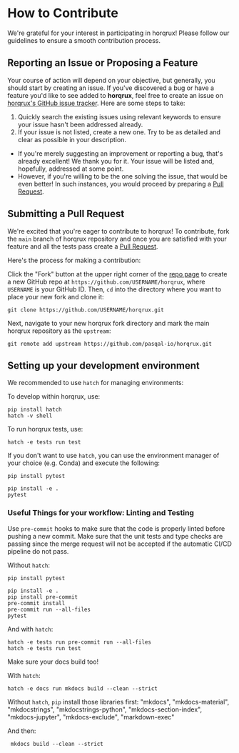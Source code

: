 # How to Contribute

We're grateful for your interest in participating in horqrux! Please follow our guidelines to ensure a smooth contribution process.

## Reporting an Issue or Proposing a Feature

Your course of action will depend on your objective, but generally, you should start by creating an issue. If you've discovered a bug or have a feature you'd like to see added to **horqrux**, feel free to create an issue on [horqrux's GitHub issue tracker](https://github.com/pasqal-io/horqrux/issues). Here are some steps to take:

1. Quickly search the existing issues using relevant keywords to ensure your issue hasn't been addressed already.
2. If your issue is not listed, create a new one. Try to be as detailed and clear as possible in your description.

- If you're merely suggesting an improvement or reporting a bug, that's already excellent! We thank you for it. Your issue will be listed and, hopefully, addressed at some point.
- However, if you're willing to be the one solving the issue, that would be even better! In such instances, you would proceed by preparing a [Pull Request](#submitting-a-pull-request).

## Submitting a Pull Request

We're excited that you're eager to contribute to horqrux! To contribute, fork the `main` branch of horqrux repository and once you are satisfied with your feature and all the tests pass create a [Pull Request](https://github.com/pasqal-io/horqrux/pulls).

Here's the process for making a contribution:

Click the "Fork" button at the upper right corner of the [repo page](https://github.com/pasqal-io/horqrux) to create a new GitHub repo at `https://github.com/USERNAME/horqrux`, where `USERNAME` is your GitHub ID. Then, `cd` into the directory where you want to place your new fork and clone it:

```shell
git clone https://github.com/USERNAME/horqrux.git
```

Next, navigate to your new horqrux fork directory and mark the main horqrux repository as the `upstream`:

```shell
git remote add upstream https://github.com/pasqal-io/horqrux.git
```

## Setting up your development environment

We recommended to use `hatch` for managing environments:

To develop within horqrux, use:
```shell
pip install hatch
hatch -v shell
```

To run horqrux tests, use:

```shell
hatch -e tests run test
```

If you don't want to use `hatch`, you can use the environment manager of your
choice (e.g. Conda) and execute the following:

```shell
pip install pytest

pip install -e .
pytest
```

### Useful Things for your workflow: Linting and Testing

Use `pre-commit` hooks to make sure that the code is properly linted before pushing a new commit. Make sure that the unit tests and type checks are passing since the merge request will not be accepted if the automatic CI/CD pipeline do not pass.

Without `hatch`:

```shell
pip install pytest

pip install -e .
pip install pre-commit
pre-commit install
pre-commit run --all-files
pytest
```

And with `hatch`:

```shell
hatch -e tests run pre-commit run --all-files
hatch -e tests run test
```

Make sure your docs build too!

With `hatch`:

```shell
hatch -e docs run mkdocs build --clean --strict
```

Without `hatch`, `pip` install those libraries first:
"mkdocs",
"mkdocs-material",
"mkdocstrings",
"mkdocstrings-python",
"mkdocs-section-index",
"mkdocs-jupyter",
"mkdocs-exclude",
"markdown-exec"


And then:

```shell
 mkdocs build --clean --strict
```
